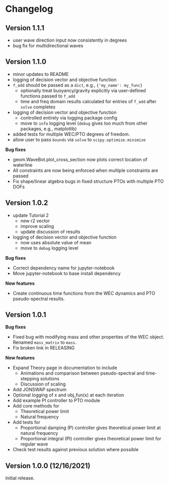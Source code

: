
# Changelog

## Version 1.1.1

* user wave direction input now consistently in degrees
* bug fix for multidirectional waves


## Version 1.1.0

* minor updates to README
* logging of decision vector and objective function
* `f_add` should be passed as a `dict`, e.g., `{'my_name': my_func}`
  * optionally treat buoyancy/gravity explicitly via user-defined functions passed to `f_add`
  * time and freq domain results calculated for entries of `f_add` after `solve` completes
* logging of decision vector and objective function
  * controlled entirely via logging package config
  * move to `info` logging level (`debug` gives too much from other packages, e.g., matplotlib)
* added tests for multiple WEC/PTO degrees of freedom.
* allow user to pass `bounds` via `solve` to `scipy.optimize.minimize`

**Bug fixes**

* geom.WaveBot.plot_cross_section now plots correct location of waterline
* All constraints are now being enforced when multiple constraints are passed
* Fix shape/linear algebra bugs in fixed structure PTOs with multiple PTO DOFs


## Version 1.0.2

* update Tutorial 2
    * new r2 vector
    * improve scaling
    * update discussion of results
* logging of decision vector and objective function
    * now uses absolute value of mean
    * move to `debug` logging level

**Bug fixes**

* Correct dependency name for jupyter-notebook
* Move jupyter-notebook to base install dependency

**New features**

* Create continuous time functions from the WEC dynamics and PTO pseudo-spectral results.


## Version 1.0.1

**Bug fixes**

* Fixed bug with modifying mass and other properties of the WEC object. Renamed `mass_matrix` to `mass`.
* Fix broken link in RELEASING

**New features**

* Expand Theory page in documentation to include
    * Animations and comparison between pseudo-spectral and time-stepping solutions
    * Discussion of scaling
* Add JONSWAP spectrum
* Optional logging of x and obj_fun(x) at each iteration
* Add example PI controller to PTO module
* Add core methods for
    * Theoretical power limit
    * Natural frequency
* Add tests for
    * Proportional damping (P) controller gives theoretical power limit at natural frequency
    * Proportional integral (PI) controller gives theoretical power limit for regular wave
* Check test results against previous solution where possible

## Version 1.0.0 (12/16/2021)
Initial release.
